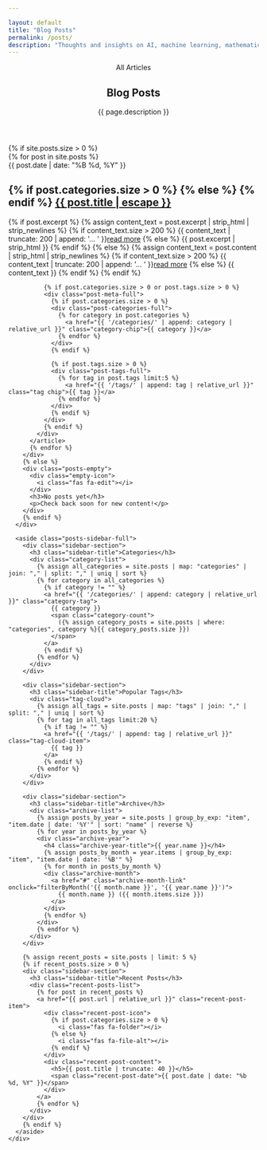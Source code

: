 ```yaml
---

layout: default
title: "Blog Posts"
permalink: /posts/
description: "Thoughts and insights on AI, machine learning, mathematics, and technology from Jeremie Nlandu Mabiala"
---
```


<style>
/* Force disable scroll-snap and ensure page starts at top */
html, body, *, .container {
  scroll-snap-type: none !important;
  scroll-snap-align: none !important;
  scroll-snap-stop: normal !important;
}

/* Ensure page starts at very top */
body {
  scroll-padding-top: 0 !important;
}
</style>

<section class="posts-header-section" id="posts-top">
  <div class="container">
    <header class="page-header">
      <div class="page-eyebrow">All Articles</div>
      <h1 class="page-title">Blog Posts</h1>
      <p class="page-subtitle">
        {{ page.description }}
      </p>
    </header>
  </div>
</section>

<section class="posts-content-section" id="posts-content">
  <div class="container">
    <div class="posts-page-grid">
      <div class="posts-main">
        {% if site.posts.size > 0 %}
        <div class="posts-timeline-full">
          {% for post in site.posts %}
          <article class="post-item-full">
            <div class="post-date-full">{{ post.date | date: "%B %d, %Y" }}</div>
            <div class="post-content-full">
              <h2 class="post-title-full">
                {% if post.categories.size > 0 %}
                  <i class="fas fa-folder post-icon"></i>
                {% else %}
                  <i class="fas fa-file-alt post-icon"></i>
                {% endif %}
                <a href="{{ post.url | relative_url }}">{{ post.title | escape }}</a>
              </h2>
              <div class="post-description-full">
                {% if post.excerpt %}
                  {% assign content_text = post.excerpt | strip_html | strip_newlines %}
                  {% if content_text.size > 200 %}
                    {{ content_text | truncate: 200 | append: '... ' }}<a href="{{ post.url | relative_url }}" class="post-more-link">read more</a>
                  {% else %}
                    {{ post.excerpt | strip_html }}
                  {% endif %}
                {% else %}
                  {% assign content_text = post.content | strip_html | strip_newlines %}
                  {% if content_text.size > 200 %}
                    {{ content_text | truncate: 200 | append: '... ' }}<a href="{{ post.url | relative_url }}" class="post-more-link">read more</a>
                  {% else %}
                    {{ content_text }}
                  {% endif %}
                {% endif %}
              </div>
              
              {% if post.categories.size > 0 or post.tags.size > 0 %}
              <div class="post-meta-full">
                {% if post.categories.size > 0 %}
                <div class="post-categories-full">
                  {% for category in post.categories %}
                    <a href="{{ '/categories/' | append: category | relative_url }}" class="category-chip">{{ category }}</a>
                  {% endfor %}
                </div>
                {% endif %}
                
                {% if post.tags.size > 0 %}
                <div class="post-tags-full">
                  {% for tag in post.tags limit:5 %}
                    <a href="{{ '/tags/' | append: tag | relative_url }}" class="tag chip">{{ tag }}</a>
                  {% endfor %}
                </div>
                {% endif %}
              </div>
              {% endif %}
            </div>
          </article>
          {% endfor %}
        </div>
        {% else %}
        <div class="posts-empty">
          <div class="empty-icon">
            <i class="fas fa-edit"></i>
          </div>
          <h3>No posts yet</h3>
          <p>Check back soon for new content!</p>
        </div>
        {% endif %}
      </div>

      <aside class="posts-sidebar-full">
        <div class="sidebar-section">
          <h3 class="sidebar-title">Categories</h3>
          <div class="category-list">
            {% assign all_categories = site.posts | map: "categories" | join: "," | split: "," | uniq | sort %}
            {% for category in all_categories %}
              {% if category != "" %}
              <a href="{{ '/categories/' | append: category | relative_url }}" class="category-tag">
                {{ category }}
                <span class="category-count">
                  ({% assign category_posts = site.posts | where: "categories", category %}{{ category_posts.size }})
                </span>
              </a>
              {% endif %}
            {% endfor %}
          </div>
        </div>

        <div class="sidebar-section">
          <h3 class="sidebar-title">Popular Tags</h3>
          <div class="tag-cloud">
            {% assign all_tags = site.posts | map: "tags" | join: "," | split: "," | uniq | sort %}
            {% for tag in all_tags limit:20 %}
              {% if tag != "" %}
              <a href="{{ '/tags/' | append: tag | relative_url }}" class="tag-cloud-item">
                {{ tag }}
              </a>
              {% endif %}
            {% endfor %}
          </div>
        </div>

        <div class="sidebar-section">
          <h3 class="sidebar-title">Archive</h3>
          <div class="archive-list">
            {% assign posts_by_year = site.posts | group_by_exp: "item", "item.date | date: '%Y'" | sort: "name" | reverse %}
            {% for year in posts_by_year %}
            <div class="archive-year">
              <h4 class="archive-year-title">{{ year.name }}</h4>
              {% assign posts_by_month = year.items | group_by_exp: "item", "item.date | date: '%B'" %}
              {% for month in posts_by_month %}
              <div class="archive-month">
                <a href="#" class="archive-month-link" onclick="filterByMonth('{{ month.name }}', '{{ year.name }}')">
                  {{ month.name }} ({{ month.items.size }})
                </a>
              </div>
              {% endfor %}
            </div>
            {% endfor %}
          </div>
        </div>

        {% assign recent_posts = site.posts | limit: 5 %}
        {% if recent_posts.size > 0 %}
        <div class="sidebar-section">
          <h3 class="sidebar-title">Recent Posts</h3>
          <div class="recent-posts-list">
            {% for post in recent_posts %}
            <a href="{{ post.url | relative_url }}" class="recent-post-item">
              <div class="recent-post-icon">
                {% if post.categories.size > 0 %}
                  <i class="fas fa-folder"></i>
                {% else %}
                  <i class="fas fa-file-alt"></i>
                {% endif %}
              </div>
              <div class="recent-post-content">
                <h5>{{ post.title | truncate: 40 }}</h5>
                <span class="recent-post-date">{{ post.date | date: "%b %d, %Y" }}</span>
              </div>
            </a>
            {% endfor %}
          </div>
        </div>
        {% endif %}
      </aside>
    </div>
  </div>
</section>

<!-- Dots Navigation for Posts Page -->
<nav class="section-dots" aria-label="Posts Sections">
  <a href="#posts-top" class="dot" aria-label="Top"></a>
  <a href="#posts-content" class="dot" aria-label="Content"></a>
  <a href="#footer" class="dot" aria-label="Footer"></a>
</nav>

<script>
// Intersection observers for dots and animations
const dots = document.querySelectorAll('.section-dots .dot');
const footerEl = document.getElementById('footer') || document.querySelector('.site-footer');
const sections = [
  document.getElementById('posts-top'),
  document.getElementById('posts-content'),
  footerEl
].filter(Boolean);

function setActiveDot(index) {
  dots.forEach((d, i) => d.classList.toggle('active', i === index));
}

function bindDots() {
  dots.forEach((dot, i) => {
    dot.addEventListener('click', (e) => {
      e.preventDefault();
      sections[i]?.scrollIntoView({ behavior: 'smooth', block: 'start' });
    });
  });
}

function observeSections() {
  const headerH = getComputedStyle(document.documentElement).getPropertyValue('--header-h').trim() || '80px';
  const obs = new IntersectionObserver((entries) => {
    entries.forEach(entry => {
      const idx = sections.indexOf(entry.target);
      if (idx >= 0 && entry.isIntersecting) setActiveDot(idx);
    });
  }, { threshold: [0.15, 0.3, 0.5], rootMargin: `-${headerH} 0px 40% 0px` });

  sections.forEach(s => obs.observe(s));

  // Fallback: update active dot on scroll by checking nearest section
  window.addEventListener('scroll', () => {
    const footerIdx = sections.length - 1;
    const doc = document.documentElement;
    const maxScroll = doc.scrollHeight - window.innerHeight;
    const progress = maxScroll > 0 ? (window.scrollY / maxScroll) : 0;
    const atBottom = (window.innerHeight + window.scrollY) >= (doc.scrollHeight - 16);
    
    if (progress >= 0.85 || atBottom) { 
      setActiveDot(footerIdx); 
      return; 
    }

    let closestIdx = 0;
    let minDist = Infinity;
    const scrollMid = window.scrollY + window.innerHeight / 2;
    sections.forEach((s, i) => {
      const rect = s.getBoundingClientRect();
      const center = rect.top + window.scrollY + rect.height / 2;
      const dist = Math.abs(center - scrollMid);
      if (dist < minDist) { 
        minDist = dist; 
        closestIdx = i; 
      }
    });
    setActiveDot(closestIdx);
  }, { passive: true });
}

function animatePostItems() {
  const items = Array.from(document.querySelectorAll('.post-item-full'));
  // Initialize stagger delays
  items.forEach((el, idx) => {
    el.style.setProperty('--slide-delay', `${Math.min(idx * 120, 480)}ms`);
  });

  const io = new IntersectionObserver((entries) => {
    entries.forEach(entry => {
      if (entry.isIntersecting) {
        entry.target.classList.add('in-view');
        io.unobserve(entry.target);
      }
    });
  }, { threshold: 0.15, rootMargin: '0px 0px -10% 0px' });

  items.forEach(el => io.observe(el));
}

// Disable scroll-snap and ensure page starts at top
function disableScrollSnapAndScrollToTop() {
  // Force disable scroll-snap on all possible containers
  document.documentElement.style.scrollSnapType = 'none !important';
  document.body.style.scrollSnapType = 'none !important';
  
  // Find and disable scroll-snap on any containers that might have it
  const containers = document.querySelectorAll('*');
  containers.forEach(el => {
    const computed = window.getComputedStyle(el);
    if (computed.scrollSnapType && computed.scrollSnapType !== 'none') {
      el.style.scrollSnapType = 'none !important';
    }
  });
  
  // Force scroll to absolute top
  window.scrollTo(0, 0);
  document.documentElement.scrollTop = 0;
  document.body.scrollTop = 0;
  
  // Override any CSS that might be setting scroll-snap
  const style = document.createElement('style');
  style.textContent = `
    html, body, * { 
      scroll-snap-type: none !important; 
      scroll-snap-align: none !important;
      scroll-padding-top: 0 !important;
    }
  `;
  document.head.appendChild(style);
}

// Run immediately
disableScrollSnapAndScrollToTop();

document.addEventListener('DOMContentLoaded', () => {
  disableScrollSnapAndScrollToTop();
  bindDots();
  observeSections();
  animatePostItems();
});

// Also run after everything loads
window.addEventListener('load', () => {
  disableScrollSnapAndScrollToTop();
});

// Filter functions
function filterByMonth(month, year) {
  const items = document.querySelectorAll('.post-item-full');
  items.forEach(item => {
    const date = item.querySelector('.post-date-full');
    if (date && date.textContent.includes(month) && date.textContent.includes(year)) {
      item.style.display = 'block';
    } else {
      item.style.display = 'none';
    }
  });
  // Refresh animations for visible items
  items.forEach(item => item.classList.remove('in-view'));
  animatePostItems();
}

function filterByCategory(category) {
  const items = document.querySelectorAll('.post-item-full');
  items.forEach(item => {
    const categories = item.querySelector('.post-categories-full');
    if (categories && categories.textContent.includes(category)) {
      item.style.display = 'block';
    } else {
      item.style.display = 'none';
    }
  });
  items.forEach(item => item.classList.remove('in-view'));
  animatePostItems();
}

// Show all items
function showAll() {
  const items = document.querySelectorAll('.post-item-full');
  items.forEach(item => {
    item.style.display = 'block';
  });
  items.forEach(item => item.classList.remove('in-view'));
  animatePostItems();
}
</script>
